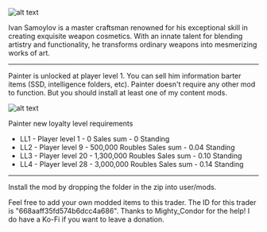 ![alt text](https://i.imgur.com/2GGvITe.jpeg)

Ivan Samoylov is a master craftsman renowned for his exceptional skill in creating exquisite weapon cosmetics. With an innate talent for blending artistry and functionality, he transforms ordinary weapons into mesmerizing works of art.

----------------------


Painter is unlocked at player level 1. You can sell him information barter items (SSD, intelligence folders, etc). Painter doesn't require any other mod to function. But you should install at least one of my content mods.

![alt text](https://i.imgur.com/7Tr6tbC.png)

Painter new loyalty level requirements

- LL1 - Player level 1 - 0 Sales sum - 0 Standing
- LL2 - Player level 9 - 500,000 Roubles Sales sum - 0.04 Standing
- LL3 - Player level 20 - 1,300,000 Roubles Sales sum - 0.10 Standing
- LL4 - Player level 28 - 3,000,000 Roubles Sales sum - 0.14 Standing

----------------------

Install the mod by dropping the folder in the zip into user/mods.

Feel free to add your own modded items to this trader. The ID for this trader is "668aaff35fd574b6dcc4a686". Thanks to Mighty_Condor for the help! I do have a Ko-Fi if you want to leave a donation.
